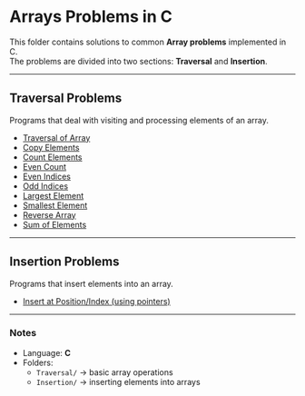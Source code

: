 # Arrays Problems in C  

This folder contains solutions to common **Array problems** implemented in C.  
The problems are divided into two sections: **Traversal** and **Insertion**.  

---

## Traversal Problems  
Programs that deal with visiting and processing elements of an array.  

- [Traversal of Array](Arrays/Traversal/traversal.c)  
- [Copy Elements](Arrays/Traversal/copyElements.c)  
- [Count Elements](Arrays/Traversal/countElements.c)  
- [Even Count](Arrays/Traversal/evenCount.c)  
- [Even Indices](Arrays/Traversal/evenIndeces.c)  
- [Odd Indices](Arrays/Traversal/oddIndeces.c)  
- [Largest Element](Arrays/Traversal/largestElement.c)  
- [Smallest Element](Arrays/Traversal/smallestElement.c)  
- [Reverse Array](Arrays/Traversal/reverse.c)  
- [Sum of Elements](Arrays/Traversal/sum.c)  

---

## Insertion Problems  
Programs that insert elements into an array.  

- [Insert at Position/Index (using pointers)](Arrays/Insertion/1insertion.c)  

---

### Notes  
- Language: **C**  
- Folders:  
  - `Traversal/` → basic array operations  
  - `Insertion/` → inserting elements into arrays  
